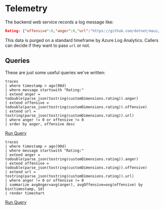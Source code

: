 # Telemetry

The backend web service records a log message like:

```json
Rating: {"offensive":0,"anger":0,"url":"https://github.com/dotnet/maui/issues/31186"}
```

This data is purged on a standard timeframe by Azure Log Analytics. Callers can decide if they want to pass `url` or not.

## Queries

These are just some useful queries we've written:

```kusto
traces
| where timestamp > ago(90d)
| where message startswith "Rating:"
| extend anger = todouble(parse_json(tostring(customDimensions.rating)).anger)
| extend offensive = todouble(parse_json(tostring(customDimensions.rating)).offensive)
| extend url = tostring(parse_json(tostring(customDimensions.rating)).url)
| where anger != 0 or offensive != 0
| order by anger, offensive desc
```

[Run Query][descending]

```kusto
traces
| where timestamp > ago(90d)
| where message startswith "Rating:"
| extend anger = todouble(parse_json(tostring(customDimensions.rating)).anger)
| extend offensive = todouble(parse_json(tostring(customDimensions.rating)).offensive)
| extend url = tostring(parse_json(tostring(customDimensions.rating)).url)
| where anger != 0 or offensive != 0
| summarize avgAnger=avg(anger), avgOffensive=avg(offensive) by bin(timestamp, 1d)
| render timechart
```

[Run Query][over-time]

[descending]: https://portal.azure.com#@72f988bf-86f1-41af-91ab-2d7cd011db47/blade/Microsoft_OperationsManagementSuite_Workspace/Logs.ReactView/resourceId/%2Fsubscriptions%2Fd21a525e-7c86-486d-a79e-a4f3622f639a%2FresourceGroups%2Ficr-heat-sensor-2409-rg%2Fproviders%2Fmicrosoft.insights%2Fcomponents%2Ficr-heat-sensor-ai/source/LogsBlade.AnalyticsShareLinkToQuery/q/H4sIAAAAAAAAA52QTQ6CQAxG956isoLEELaa4MoTeAEzMOXHwJS0RTTx8A5ggK1u53vf67TKJkfZvWGokBG0blHUtB2cwZQUHhMbLaGPxJQIHmCVodYKgqvR2pWnwEP4VHQWjCuRIQUlS33WYNgZFrzdhVyoJMqeD%252FNelNqLn%252BakJicxT54oiqd6tOqoKEbmgf8rF8VG23MzCb%252Fl34S%252BvF5l3nefQgLEm%252B%252BOLx4itj7OXjN32AAWJf8AeVva6X8BAAA%253D/limit/1000
[over-time]: https://portal.azure.com#@72f988bf-86f1-41af-91ab-2d7cd011db47/blade/Microsoft_OperationsManagementSuite_Workspace/Logs.ReactView/resourceId/%2Fsubscriptions%2Fd21a525e-7c86-486d-a79e-a4f3622f639a%2FresourceGroups%2Ficr-heat-sensor-2409-rg%2Fproviders%2Fmicrosoft.insights%2Fcomponents%2Ficr-heat-sensor-ai/source/LogsBlade.AnalyticsShareLinkToQuery/q/H4sIAAAAAAAAA52Rz0oDQQzG7z5F7GkWSqlHhRWE3gVfQLK76XSkMylJtv7Bhzc7td1e9TYk3%252FfLl4kJ9qQ33%252FC%252BIyGwlEkN8wEeASOH%252B%252FXQXJreUowEPRfDVBQWL2ipxIeFS%252BjDqAyAJZJAC8YDj92ewgFF6fVNuQRjNXF96Ec1zhufVTRx0ZVUTtOsqr2ZcbzdTpoj%252FR95QVxhR9lX4K%252F5b0A3z39y2ve2hTWwXMWdKi7SMWeU9OXCY3yatK0%252FwmnN5VR8PltqYw4L3Sd0yQOdL7KEu3oL8QV85FTvdyj2A0nqnczCAQAA/limit/1000

